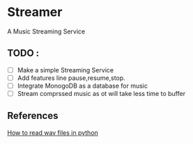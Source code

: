 # Streamer
A Music Streaming Service

## TODO :
- [ ] Make a simple Streaming Service
- [ ] Add features line pause,resume,stop.
- [ ] Integrate MonogoDB as a database for music
- [ ] Stream comprssed music as ot will take less time to buffer

## References 
[How to read wav files in python](https://www.tutorialspoint.com/read-and-write-wav-files-using-python-wave)
